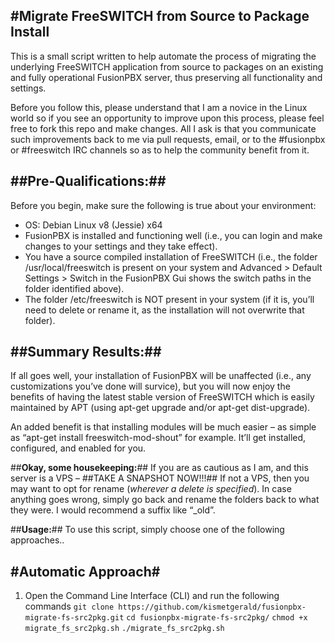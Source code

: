 #Migrate FreeSWITCH from Source to Package Install 
---
This is a small script written to help automate the process of migrating the underlying FreeSWITCH application from source to packages on an existing and fully operational FusionPBX server, thus preserving all functionality and settings.  

Before you follow this, please understand that I am a novice in the Linux world so if you see an opportunity to improve upon this process, please feel free to fork this repo and make changes.  All I ask is that you communicate such improvements back to me via pull requests, email, or to the #fusionpbx or #freeswitch IRC channels so as to help the community benefit from it.

##**Pre-Qualifications:**##
---
Before you begin, make sure the following is true about your environment:
* OS:  Debian Linux v8 (Jessie) x64
* FusionPBX is installed and functioning well (i.e., you can login and make changes to your settings and they take effect).
* You have a source compiled installation of FreeSWITCH (i.e., the folder /usr/local/freeswitch is present on your system and Advanced > Default Settings > Switch in the FusionPBX Gui shows the switch paths in the folder identified above).
* The folder /etc/freeswitch is NOT present in your system (if it is, you’ll need to delete or rename it, as the installation will not overwrite that folder).

##**Summary Results:**##
---
If all goes well, your installation of FusionPBX will be unaffected (i.e., any customizations you’ve done will survice), but you will now enjoy the benefits of having the latest stable version of FreeSWITCH which is easily maintained by APT (using apt-get upgrade and/or apt-get dist-upgrade).

An added benefit is that installing modules will be much easier – as simple as “apt-get install freeswitch-mod-shout” for example.  It’ll get installed, configured, and enabled for you.

##**Okay, some housekeeping:**##
If you are as cautious as I am, and this server is a VPS – ##TAKE A SNAPSHOT NOW!!!##
If not a VPS, then you may want to opt for rename (_wherever a delete is specified_).  In case anything goes wrong, simply go back and rename the folders back to what they were.  I would recommend a suffix like “_old”.


##**Usage:**##
To use this script, simply choose one of the following approaches..

#**Automatic Approach**#
---
1. Open the Command Line Interface (CLI) and run the following commands
`git clone https://github.com/kismetgerald/fusionpbx-migrate-fs-src2pkg.git`
`cd fusionpbx-migrate-fs-src2pkg/`
`chmod +x migrate_fs_src2pkg.sh`
`./migrate_fs_src2pkg.sh`

